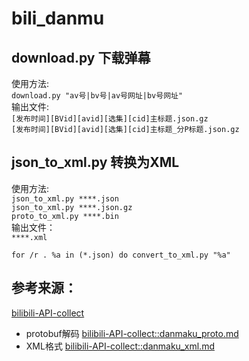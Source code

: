 # bili_danmu

## download.py 下载弹幕
使用方法:  
`download.py "av号|bv号|av号网址|bv号网址"`  
输出文件:  
`[发布时间][BVid][avid][选集][cid]主标题.json.gz`  
`[发布时间][BVid][avid][选集][cid]主标题_分P标题.json.gz`

## json_to_xml.py 转换为XML
使用方法:  
`json_to_xml.py ****.json`  
`json_to_xml.py ****.json.gz`  
`proto_to_xml.py ****.bin`  
输出文件：  
`****.xml`  

`for /r . %a in (*.json) do convert_to_xml.py "%a"`  

## 参考来源：  

[bilibili-API-collect]( https://github.com/SocialSisterYi/bilibili-API-collect )
-	protobuf解码 [bilibili-API-collect::danmaku_proto.md]( https://github.com/SocialSisterYi/bilibili-API-collect/blob/master/danmaku/danmaku_proto.md )
-	XML格式 [bilibili-API-collect::danmaku_xml.md]( https://github.com/SocialSisterYi/bilibili-API-collect/blob/master/danmaku/danmaku_xml.md )
